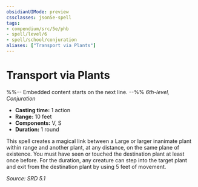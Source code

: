 ```yaml
---
obsidianUIMode: preview
cssclasses: json5e-spell
tags:
- compendium/src/5e/phb
- spell/level/6
- spell/school/conjuration
aliases: ["Transport via Plants"]
---
```

# Transport via Plants
%%-- Embedded content starts on the next line. --%%
*6th-level, Conjuration*  

- **Casting time:** 1 action
- **Range:** 10 feet
- **Components:** V, S
- **Duration:** 1 round

This spell creates a magical link between a Large or larger inanimate plant within range and another plant, at any distance, on the same plane of existence. You must have seen or touched the destination plant at least once before. For the duration, any creature can step into the target plant and exit from the destination plant by using 5 feet of movement.

*Source: SRD 5.1*